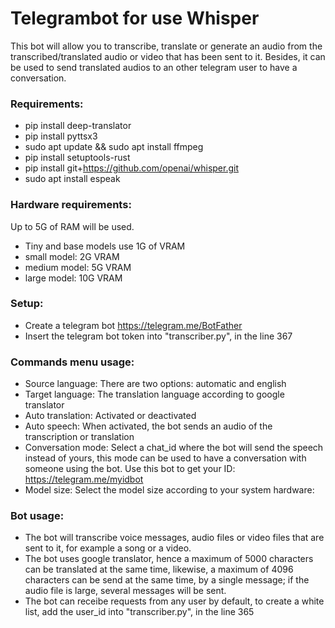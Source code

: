 # Telegrambot for use Whisper

This bot will allow you to transcribe, translate or generate an audio from the transcribed/translated audio or video that has been sent to it. Besides, it can be used to send translated audios to an other telegram user to have a conversation.

### Requirements:
* pip install deep-translator
* pip install pyttsx3
* sudo apt update && sudo apt install ffmpeg
* pip install setuptools-rust
* pip install git+https://github.com/openai/whisper.git
* sudo apt install espeak

### Hardware requirements:
Up to 5G of RAM will be used.
* Tiny and base models use 1G of VRAM
* small model: 2G VRAM
* medium model: 5G VRAM
* large model: 10G VRAM

### Setup:
* Create a telegram bot https://telegram.me/BotFather
* Insert the telegram bot token into "transcriber.py", in the line 367

### Commands menu usage:
* Source language: There are two options: automatic and english
* Target language: The translation language according to google translator
* Auto translation: Activated or deactivated
* Auto speech: When activated, the bot sends an audio of the transcription or translation
* Conversation mode: Select a chat_id where the bot will send the speech instead of yours, this mode can be used to have a conversation with someone using the bot. Use this bot to get your ID: https://telegram.me/myidbot
* Model size: Select the model size according to your system hardware:

### Bot usage:
* The bot will transcribe voice messages, audio files or video files that are sent to it, for example a song or a video.
* The bot uses google translator, hence a maximum of 5000 characters can be translated at the same time, likewise, a maximum of 4096 characters can be send at the same time, by a single message; if the audio file is large, several messages will be sent.
* The bot can receibe requests from any user by default, to create a white list, add the user_id into "transcriber.py", in the line 365
